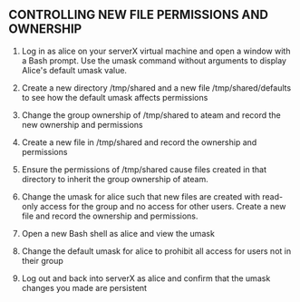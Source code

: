 ## CONTROLLING NEW FILE PERMISSIONS AND OWNERSHIP


1. Log in as alice on your serverX virtual machine and open a window with a Bash prompt.
Use the umask command without arguments to display Alice's default umask value.

2. Create a new directory /tmp/shared and a new file /tmp/shared/defaults to see how
the default umask affects permissions

3. Change the group ownership of /tmp/shared to ateam and record the new ownership and
permissions

4. Create a new file in /tmp/shared and record the ownership and permissions

5. Ensure the permissions of /tmp/shared cause files created in that directory to inherit the
group ownership of ateam.

6. Change the umask for alice such that new files are created with read-only access for
the group and no access for other users. Create a new file and record the ownership and
permissions.

7. Open a new Bash shell as alice and view the umask

8. Change the default umask for alice to prohibit all access for users not in their group

9. Log out and back into serverX as alice and confirm that the umask changes you made
are persistent
